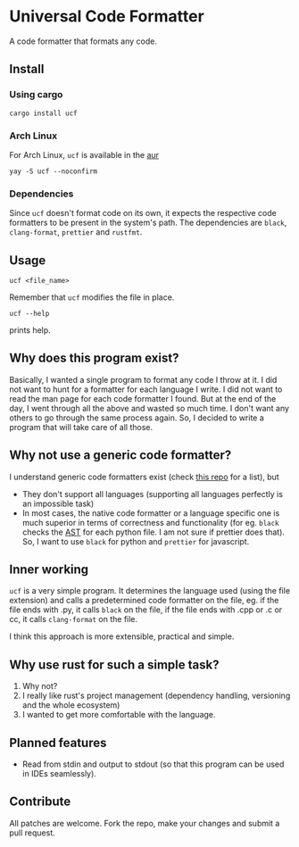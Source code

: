 # Universal Code Formatter

A code formatter that formats any code. 

## Install
### Using cargo
```
cargo install ucf
```
### Arch Linux
For Arch Linux, `ucf` is available in the [aur](https://aur.archlinux.org)

```
yay -S ucf --noconfirm
```
### Dependencies
Since `ucf` doesn't format code on its own, it expects the respective code formatters to be present in the system's path. The dependencies are `black`, `clang-format`, `prettier` and `rustfmt`.

## Usage

```
ucf <file_name>
```
Remember that `ucf` modifies the file in place.

```
ucf --help
```
prints help.

## Why does this program exist?

Basically, I wanted a single program to format any code I throw at it. 
I did not want to hunt for a formatter for each language I write. 
I did not want to read the man page for each code formatter I found. 
But at the end of the day, I went through all the above and wasted so much time. I don't want any others to go through the same process again. 
So, I decided to write a program that will take care of all those. 

## Why not use a generic code formatter?
I understand generic code formatters exist (check [this repo](https://github.com/rishirdua/awesome-code-formatters) for a list), but 
* They don't support all languages (supporting all languages perfectly is an impossible task)
* In most cases, the native code formatter or a language specific one is much superior in terms of correctness and functionality (for eg. `black` checks the [AST](https://en.wikipedia.org/wiki/Abstract_syntax_tree) for each python file. I am not sure if prettier does that). So, I want to use `black` for python and `prettier` for javascript. 

## Inner working
`ucf` is a very simple program. It determines the language used (using the file extension) and calls a predetermined code formatter on the file, eg. if the file ends with .py, it calls `black` on the file, if the file ends with .cpp or .c or cc, it calls `clang-format` on the file. 

I think this approach is more extensible, practical and simple. 

## Why use rust for such a simple task?
1. Why not?
2. I really like rust's project management (dependency handling, versioning and the whole ecosystem)
3. I wanted to get more comfortable with the language.

## Planned features
* Read from stdin and output to stdout (so that this program can be used in IDEs seamlessly). 

## Contribute
All patches are welcome. Fork the repo, make your changes and submit a pull request. 
